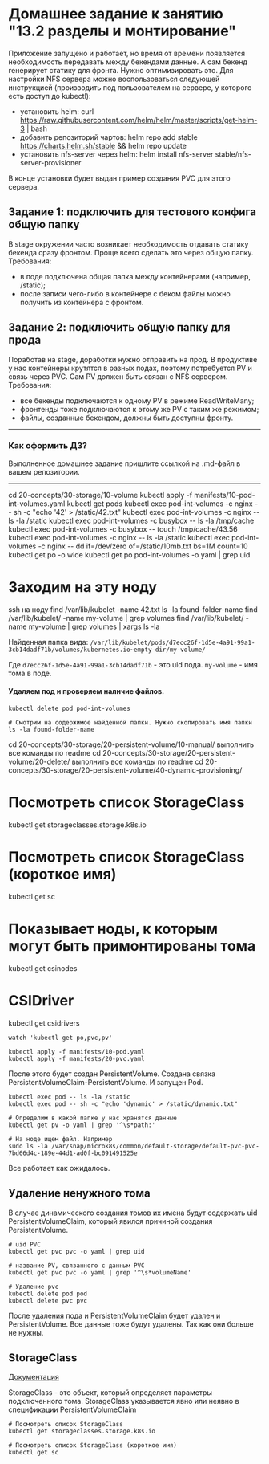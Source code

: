 # Домашнее задание к занятию "13.2 разделы и монтирование"
Приложение запущено и работает, но время от времени появляется необходимость передавать между бекендами данные. А сам бекенд генерирует статику для фронта. Нужно оптимизировать это.
Для настройки NFS сервера можно воспользоваться следующей инструкцией (производить под пользователем на сервере, у которого есть доступ до kubectl):
* установить helm: curl https://raw.githubusercontent.com/helm/helm/master/scripts/get-helm-3 | bash
* добавить репозиторий чартов: helm repo add stable https://charts.helm.sh/stable && helm repo update
* установить nfs-server через helm: helm install nfs-server stable/nfs-server-provisioner

В конце установки будет выдан пример создания PVC для этого сервера.

## Задание 1: подключить для тестового конфига общую папку
В stage окружении часто возникает необходимость отдавать статику бекенда сразу фронтом. Проще всего сделать это через общую папку. Требования:
* в поде подключена общая папка между контейнерами (например, /static);
* после записи чего-либо в контейнере с беком файлы можно получить из контейнера с фронтом.

## Задание 2: подключить общую папку для прода
Поработав на stage, доработки нужно отправить на прод. В продуктиве у нас контейнеры крутятся в разных подах, поэтому потребуется PV и связь через PVC. Сам PV должен быть связан с NFS сервером. Требования:
* все бекенды подключаются к одному PV в режиме ReadWriteMany;
* фронтенды тоже подключаются к этому же PV с таким же режимом;
* файлы, созданные бекендом, должны быть доступны фронту.

---

### Как оформить ДЗ?

Выполненное домашнее задание пришлите ссылкой на .md-файл в вашем репозитории.

---

cd 20-concepts/30-storage/10-volume
kubectl apply -f manifests/10-pod-int-volumes.yaml
kubectl get pods
kubectl exec pod-int-volumes -c nginx -- sh -c "echo '42' > /static/42.txt"
kubectl exec pod-int-volumes -c nginx -- ls -la /static
kubectl exec pod-int-volumes -c busybox -- ls -la /tmp/cache
kubectl exec pod-int-volumes -c busybox -- touch /tmp/cache/43.56
kubectl exec pod-int-volumes -c nginx -- ls -la /static
kubectl exec pod-int-volumes -c nginx -- dd if=/dev/zero of=/static/10mb.txt bs=1M count=10
kubectl get po -o wide
kubectl get po pod-int-volumes -o yaml | grep uid

# Заходим на эту ноду
ssh на ноду
find /var/lib/kubelet -name 42.txt
ls -la found-folder-name
find /var/lib/kubelet/ -name my-volume | grep volumes
find /var/lib/kubelet/ -name my-volume | grep volumes | xargs ls -la

Найденная папка вида:
`/var/lib/kubelet/pods/d7ecc26f-1d5e-4a91-99a1-3cb14dadf71b/volumes/kubernetes.io~empty-dir/my-volume/`

Где `d7ecc26f-1d5e-4a91-99a1-3cb14dadf71b` - это uid пода.
`my-volume` - имя тома в поде.

#### Удаляем под и проверяем наличие файлов.
```shell script
kubectl delete pod pod-int-volumes

# Смотрим на содержимое найденной папки. Нужно скопировать имя папки
ls -la found-folder-name
```
cd 20-concepts/30-storage/20-persistent-volume/10-manual/
выполнить все команды по readme
cd 20-concepts/30-storage/20-persistent-volume/20-delete/
выполнить все команды по readme
cd 20-concepts/30-storage/20-persistent-volume/40-dynamic-provisioning/
# Посмотреть список StorageClass
kubectl get storageclasses.storage.k8s.io
# Посмотреть список StorageClass (короткое имя)
kubectl get sc
# Показывает ноды, к которым могут быть примонтированы тома
kubectl get csinodes
# CSIDriver
kubectl get csidrivers
```shell script
watch 'kubectl get po,pvc,pv'
```

```shell script
kubectl apply -f manifests/10-pod.yaml
kubectl apply -f manifests/20-pvc.yaml
```
После этого будет создан PersistentVolume.
Создана связка PersistentVolumeClaim-PersistentVolume.
И запущен Pod.

```shell script
kubectl exec pod -- ls -la /static
kubectl exec pod -- sh -c "echo 'dynamic' > /static/dynamic.txt"

# Определим в какой папке у нас хранятся данные
kubectl get pv -o yaml | grep '^\s*path:'

# На ноде ищем файл. Например
sudo ls -la /var/snap/microk8s/common/default-storage/default-pvc-pvc-7bd66d4c-189e-44d1-ad0f-bc091491525e
```

Все работает как ожидалось.

## Удаление ненужного тома
В случае динамического создания томов их имена будут содержать uid PersistentVolumeClaim, который явился причиной создания PersistentVolume.

```shell script
# uid PVC
kubectl get pvc pvc -o yaml | grep uid

# название PV, связанного с данным PVC
kubectl get pvc pvc -o yaml | grep '^\s*volumeName'

# Удаление pvc
kubectl delete pod pod
kubectl delete pvc pvc
```

После удаления пода и PersistentVolumeClaim будет удален и PersistentVolume.
Все данные тоже будут удалены. Так как они больше не нужны.

## StorageClass
[Документация](https://kubernetes.io/docs/concepts/storage/storage-classes/)

StorageClass - это объект, который определяет параметры подключенного тома.
StorageClass указывается явно или неявно в спецификации PersistentVolumeClaim

```shell script
# Посмотреть список StorageClass
kubectl get storageclasses.storage.k8s.io

# Посмотреть список StorageClass (короткое имя)
kubectl get sc
```
